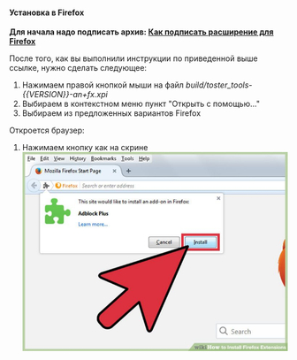#### Установка в Firefox

**Для начала надо подписать архив: [Как подписать расширение для Firefox](tutorial-Разработчикам.html#подписывание-расширения-для-Firefox)**

После того, как вы выполнили инструкции по приведенной выше ссылке, нужно сделать следующее:

1. Нажимаем правой кнопкой мыши на файл  *build/toster_tools-{{VERSION}}-an+fx.xpi*
2. Выбираем в контекстном меню пункт "Открыть с помощью..."
3. Выбираем из предложенных вариантов Firefox

Откроется браузер:

1. Нажимаем кнопку как на скрине
![Screenshot](img/ff-how-to.jpg)
